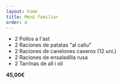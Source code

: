 ```yaml
---
layout: home
title: Menú familiar
order: 4
---
```


- 2 Pollos a l'ast
- 2 Raciones de patatas "al caliu"
- 2 Raciones de canelones caseros (12 uni.)
- 2 Raciones de ensaladilla rusa
- 2 Tarrinas de all i oli

**45,00€**
